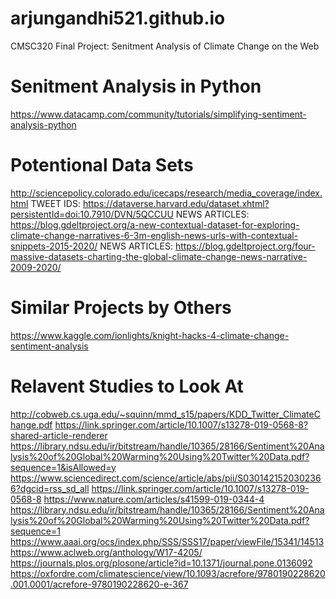 # arjungandhi521.github.io
CMSC320 Final Project: Senitment Analysis of Climate Change on the Web

# Senitment Analysis in Python
https://www.datacamp.com/community/tutorials/simplifying-sentiment-analysis-python

# Potentional Data Sets
http://sciencepolicy.colorado.edu/icecaps/research/media_coverage/index.html
TWEET IDS: https://dataverse.harvard.edu/dataset.xhtml?persistentId=doi:10.7910/DVN/5QCCUU
NEWS ARTICLES: https://blog.gdeltproject.org/a-new-contextual-dataset-for-exploring-climate-change-narratives-6-3m-english-news-urls-with-contextual-snippets-2015-2020/
NEWS ARTICLES: https://blog.gdeltproject.org/four-massive-datasets-charting-the-global-climate-change-news-narrative-2009-2020/

# Similar Projects by Others
https://www.kaggle.com/ionlights/knight-hacks-4-climate-change-sentiment-analysis

# Relavent Studies to Look At
http://cobweb.cs.uga.edu/~squinn/mmd_s15/papers/KDD_Twitter_ClimateChange.pdf
https://link.springer.com/article/10.1007/s13278-019-0568-8?shared-article-renderer
https://library.ndsu.edu/ir/bitstream/handle/10365/28166/Sentiment%20Analysis%20of%20Global%20Warming%20Using%20Twitter%20Data.pdf?sequence=1&isAllowed=y
https://www.sciencedirect.com/science/article/abs/pii/S0301421520302366?dgcid=rss_sd_all
https://link.springer.com/article/10.1007/s13278-019-0568-8
https://www.nature.com/articles/s41599-019-0344-4
https://library.ndsu.edu/ir/bitstream/handle/10365/28166/Sentiment%20Analysis%20of%20Global%20Warming%20Using%20Twitter%20Data.pdf?sequence=1
https://www.aaai.org/ocs/index.php/SSS/SSS17/paper/viewFile/15341/14513
https://www.aclweb.org/anthology/W17-4205/
https://journals.plos.org/plosone/article?id=10.1371/journal.pone.0136092
https://oxfordre.com/climatescience/view/10.1093/acrefore/9780190228620.001.0001/acrefore-9780190228620-e-367
